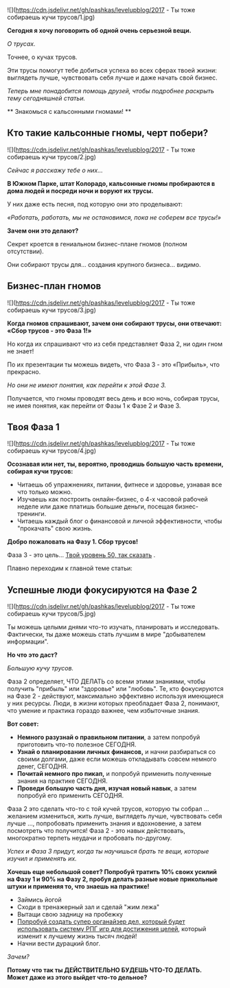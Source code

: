 <!--
Title: Ты тоже собираешь кучи трусов?
PostId: 3686619931912460319
Published: true
-->

![](https://cdn.jsdelivr.net/gh/pashkas/levelupblog/2017 - Ты тоже собираешь кучи трусов/1.jpg)

**Сегодня я хочу поговорить об одной очень серьезной вещи.**

*О трусах.*

Точнее, о кучах трусов.

Эти трусы помогут тебе добиться успеха во всех сферах твоей жизни: выглядеть лучше, чувствовать себя лучше и даже начать свой бизнес.

*Теперь мне понадобится помощь друзей, чтобы подробнее раскрыть тему сегодняшней статьи.*

\*\* Знакомься с кальсонными гномами! \*\*

<!--more-->

## Кто такие кальсонные гномы, черт побери?

![](https://cdn.jsdelivr.net/gh/pashkas/levelupblog/2017 - Ты тоже собираешь кучи трусов/2.jpg)

*Сейчас я расскажу тебе о них\...*

**В Южном Парке, штат Колорадо, кальсонные гномы пробираются в дома людей и посреди ночи и воруют их трусы.**

У них даже есть песня, под которую они это проделывают:

*«Работать, работать, мы не остановимся, пока не соберем все трусы!»*

**Зачем они это делают?**

Секрет кроется в гениальном бизнес-плане гномов (полном отсутствии).

Они собирают трусы для\... создания крупного бизнеса\... видимо.

## Бизнес-план гномов

![](https://cdn.jsdelivr.net/gh/pashkas/levelupblog/2017 - Ты тоже собираешь кучи трусов/3.jpg)

**Когда гномов спрашивают, зачем они собирают трусы, они отвечают: «Сбор трусов - это Фаза 1!»**

Но когда их спрашивают что из себя представляет Фаза 2, ни один гном не знает!

По их презентации ты можешь видеть, что Фаза 3 - это «Прибыль», что прекрасно.

*Но они не имеют понятия, как перейти к этой Фазе 3.*

Получается, что гномы проводят весь день и всю ночь, собирая трусы, не имея понятия, как перейти от Фазы 1 к Фазе 2 и Фазе 3.

## Твоя Фаза 1

![](https://cdn.jsdelivr.net/gh/pashkas/levelupblog/2017 - Ты тоже собираешь кучи трусов/4.jpg)

**Осознавая или нет, ты, вероятно, проводишь большую часть времени, собирая кучи трусов:**

-   Читаешь об упражнениях, питании, фитнесе и здоровье, узнавая все что только можно.
-   Изучаешь как построить онлайн-бизнес, о 4-х часовой рабочей неделе или даже платишь большие деньги, посещая бизнес-тренинги.
-   Читаешь каждый блог о финансовой и личной эффективности, чтобы \"прокачать\" свою жизнь.

**Добро пожаловать на Фазу 1. Сбор трусов!**

Фаза 3 - это цель\... [Твой уровень 50, так сказать](http://nerdistway.blogspot.com/2013/08/blog-post_5490.html) .

Плавно переходим к главной теме статьи:

## Успешные люди фокусируются на Фазе 2

![](https://cdn.jsdelivr.net/gh/pashkas/levelupblog/2017 - Ты тоже собираешь кучи трусов/5.jpg)

Ты можешь целыми днями что-то изучать, планировать и исследовать. Фактически, ты даже можешь стать лучшим в мире \"добывателем информации\".

**Но что это даст?**

*Большую кучу трусов.*

Фаза 2 определяет, ЧТО ДЕЛАТЬ со всеми этими знаниями, чтобы получить \"прибыль\" или \"здоровье\" или \"любовь\". Те, кто фокусируются на Фазе 2 - действуют, максимально эффективно используя имеющиеся у них ресурсы. Люди, в жизни которых преобладает Фаза 2, понимают, что умение и практика гораздо важнее, чем избыточные знания.

**Вот совет:**

-   **Немного разузнай о правильном питании**, а затем попробуй приготовить что-то полезное СЕГОДНЯ.
-   **Узнай о планировании личных финансов,** и начни разбираться со своими долгами, даже если можешь откладывать совсем немного денег, СЕГОДНЯ.
-   **Почитай немного про пикап,** и попробуй применить полученные знания на практике СЕГОДНЯ.
-   **Проведи большую часть дня, изучая новый навык**, а затем попробуй его применить СЕГОДНЯ.

Фаза 2 это сделать что-то с той кучей трусов, которую ты собрал \... желанием измениться, жить лучше, выглядеть лучше, чувствовать себя лучше \..., попробовать применить знания и вдохновение, а затем посмотреть что получится! Фаза 2 - это навык действовать, многократно терпеть неудачи и пробовать по-другому.

*Успех и Фаза 3 придут, когда ты научишься брать те вещи, которые изучил и применять их.*

**Хочешь еще небольшой совет? Попробуй тратить 10% своих усилий на Фазу 1 и 90% на Фазу 2, пробуя делать разные новые прикольные штуки и применяя то, что знаешь на практике!**

-   Займись йогой
-   Сходи в тренажерный зал и сделай \"жим лежа\"
-   Вытащи свою задницу на пробежку
-   [Попробуй создать супер органайзер дел, который будет использовать систему РПГ игр для достижения целей](http://nerdistway.blogspot.com/2013/07/mylife-rpg-organizer.html), который изменит к лучшему жизнь тысяч людей!
-   Начни вести дурацкий блог.

*Зачем?*

**Потому что так ты ДЕЙСТВИТЕЛЬНО БУДЕШЬ ЧТО-ТО ДЕЛАТЬ. Может даже из этого выйдет что-то дельное?**
